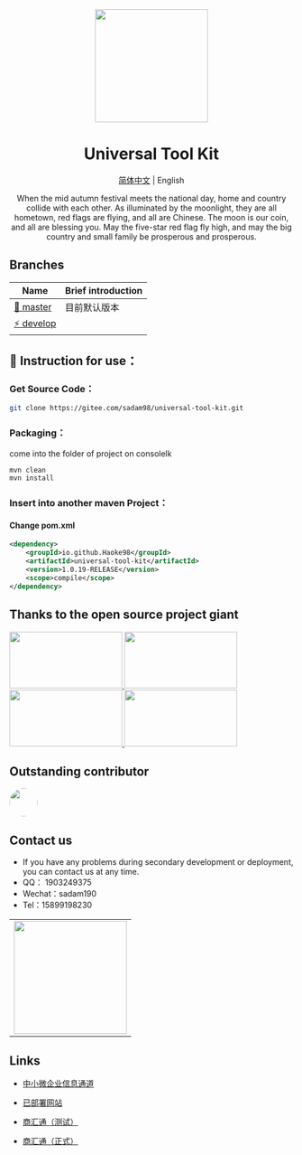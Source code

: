 <div align="center"><img width="200" src="http://p.umiware.com/img/nav_logo.3ff5839f.png"/>
<h1> Universal Tool Kit </h1>

[简体中文](./README.md) |  English

<p>
When the mid autumn festival meets the national day, home and country collide with each other. As illuminated by the moonlight, they are all hometown, red flags are flying, and all are Chinese. The moon is our coin, and all are blessing you. May the five-star red flag fly high, and may the big country and small family be prosperous and prosperous.
</p>
</div>

## Branches

| Name                                                                                        | Brief introduction                                                   |
| -------------------------------------------------------------------------------------------|-------------------------------------------------------|
| [🚀 master](https://gitee.com/sadam98/universal-tool-kit.git)                | 目前默认版本 |
| [⚡ develop ](https://gitee.com/sadam98/universal-tool-kit.git/tree/develop/) |        |


## 🌱 Instruction for use：

### Get Source Code：
```bash
git clone https://gitee.com/sadam98/universal-tool-kit.git
```
### Packaging：
come into the folder of project on consolelk
```bash
mvn clean
mvn install
```
### Insert into another maven Project：
#### Change pom.xml
```xml
<dependency>
    <groupId>io.github.Haoke98</groupId>
    <artifactId>universal-tool-kit</artifactId>
    <version>1.0.19-RELEASE</version>
    <scope>compile</scope>
</dependency>
```


## Thanks to the open source project giant

<a title="SpringBoot" href="https://spring.io/" target="_blank">
<img width="200" height="100" src="https://spring.io/images/spring-logo-9146a4d3298760c2e7e49595184e1975.svg"/>
</a>
<a title="Swagger" href="https://swagger.io/" target="_blank">
<img width="200" height="100" src="https://static1.smartbear.co/swagger/media/assets/images/swagger_logo.svg"/>
</a>
<a title="ElasticSearch" href="https://www.elastic.co" target="_blank">
<img width="200" height="100" src="https://images.contentstack.io/v3/assets/bltefdd0b53724fa2ce/blt280217a63b82a734/5bbdaacf63ed239936a7dd56/elastic-logo.svg"/>
</a>
<a title="Redis" href="https://redis.io/" target="_blank">
<img width="200" height="100" src="https://redis.io/images/redis-white.png"/>
</a>

## Outstanding contributor

<a href="https://gitee.com/sadam98" target="_blank">
  <img width="50px" style="border-radius:999px" src="https://portrait.gitee.com/uploads/avatars/user/1882/5648408_sadam98_1580052770.png!avatar200"/>
</a>

## Contact us

- If you have any problems during secondary development or deployment, you can contact us at any time.
- QQ： 1903249375
- Wechat：sadam190
- Tel：15899198230

<table>
<tr>
<td>
<img width="200px" src="http://59.110.225.84/static/sdm/qr_qq.png">
</td>
</tr>
</table>

## Links
- [中小微企业信息通道](https://www.umiware.com/)

- [已部署网站](https://p.xjip.info/)

- [商汇通（测试）](https://sh.umiware.com/)

- [商汇通（正式）](https://sh.xjip.info/)
